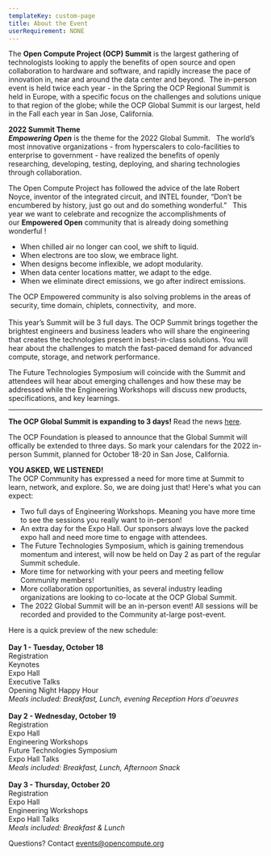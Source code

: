 ```yaml
---
templateKey: custom-page
title: About the Event
userRequirement: NONE
---
```

The **Open Compute Project (OCP) Summit** is the largest gathering of technologists looking to apply the benefits of open source and open collaboration to hardware and software, and rapidly increase the pace of innovation in, near and around the data center and beyond.  The in-person event is held twice each year - in the Spring the OCP Regional Summit is held in Europe, with a specific focus on the challenges and solutions unique to that region of the globe; while the OCP Global Summit is our largest, held in the Fall each year in San Jose, California.

**2022 Summit Theme** \
***Empowering Open*** is the theme for the 2022 Global Summit.   The world’s most innovative organizations - from hyperscalers to colo-facilities to enterprise to government - have realized the benefits of openly researching, developing, testing, deploying, and sharing technologies through collaboration.    

The Open Compute Project has followed the advice of the late Robert Noyce, inventor of the integrated circuit, and INTEL founder, “Don’t be encumbered by history, just go out and do something wonderful.”   This year we want to celebrate and recognize the accomplishments of our **Empowered Open** community that is already doing something wonderful !   

* When chilled air no longer can cool, we shift to liquid. 
* When electrons are too slow, we embrace light.  
* When designs become inflexible, we adopt modularity. 
* When data center locations matter, we adapt to the edge. 
* When we eliminate direct emissions, we go after indirect emissions. 

The OCP Empowered community is also solving problems in the areas of  security, time domain, chiplets, connectivity,  and more. \
 \
This year’s Summit will be 3 full days. The OCP Summit brings together the brightest engineers and business leaders who will share the engineering that creates the technologies present in best-in-class solutions. You will hear about the challenges to match the fast-paced demand for advanced compute, storage, and network performance.      

The Future Technologies Symposium will coincide with the Summit and attendees will hear about emerging challenges and how these may be addressed while the Engineering Workshops will discuss new products, specifications, and key learnings.

- - -

**The OCP Global Summit is expanding to 3 days!** Read the news <a href="https://www.opencompute.org/blog/the-ocp-global-summit-is-expanding-to-3-days" target="_blank">here</a>.

The OCP Foundation is pleased to announce that the Global Summit will offically be extended to three days. So mark your calendars for the 2022 in-person Summit, planned for October 18-20 in San Jose, California.

**YOU ASKED, WE LISTENED!**\
The OCP Community has expressed a need for more time at Summit to learn, network, and explore. So, we are doing just that! Here's what you can expect:

* Two full days of Engineering Workshops. Meaning you have more time to see the sessions you really want to in-person!
* An extra day for the Expo Hall. Our sponsors always love the packed expo hall and need more time to engage with attendees.
* The Future Technologies Symposium, which is gaining tremendous momentum and interest, will now be held on Day 2 as part of the regular Summit schedule.
* More time for networking with your peers and meeting fellow Community members!
* More collaboration opportunities, as several industry leading organizations are looking to co-locate at the OCP Global Summit.
* The 2022 Global Summit will be an in-person event! All sessions will be recorded and provided to the Community at-large post-event.

Here is a quick preview of the new schedule:\
\
**Day 1 - Tuesday, October 18**\
Registration\
Keynotes\
Expo Hall\
Executive Talks\
Opening Night Happy Hour\
*Meals included: Breakfast, Lunch, evening Reception Hors d'oeuvres*\
 \
**Day 2 - Wednesday, October 19**\
Registration\
Expo Hall\
Engineering Workshops\
Future Technologies Symposium\
Expo Hall Talks\
*Meals included: Breakfast, Lunch, Afternoon Snack*\
 \
**Day 3 - Thursday, October 20**\
Registration\
Expo Hall\
Engineering Workshops\
Expo Hall Talks\
*Meals included: Breakfast & Lunch* 

Questions? Contact <a href="mailto:events@opencompute.org" target="_blank">events@opencompute.org</a>